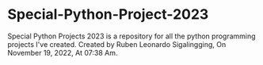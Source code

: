 # Special-Python-Project-2023
Special Python Projects 2023 is a repository for all the python programming projects I've created. Created by Ruben Leonardo Sigalingging, On November 19, 2022, At 07:38 Am.
